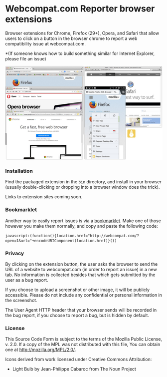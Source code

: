 # Webcompat.com Reporter browser extensions

Browser extensions for Chrome, Firefox (29+), Opera, and Safari that allow users to click on a button in the browser chrome to report a web compatibility issue at webcompat.com.

*(If someone knows how to build something similar for Internet Explorer, please file an issue)

![Screenshots of browsers with installed extension](screenshots.jpg)

### Installation

Find the packaged extension in the `bin` directory, and install in your browser (usually double-clicking or dropping into a browser window does the trick).

Links to extension sites coming soon.

### Bookmarklet

Another way to easily report issues is via a [bookmarklet](http://en.wikipedia.org/wiki/Bookmarklet). Make one of those however you make them normally, and copy and paste the following code:

```
javascript:(function(){location.href="http://webcompat.com/?open=1&url="+encodeURIComponent(location.href)}())
```

### Privacy

By clicking on the extension button, the user asks the browser to send the URL of a website to webcompat.com (in order to report an issue) in a new tab. No information is collected besides that which gets submitted by the user as a bug report.

If you choose to upload a screenshot or other image, it will be publicly accessible. Please do not include any confidential or personal information in the screenshot.

The User Agent HTTP header that your browser sends will be recorded in the bug report, if you choose to report a bug, but is hidden by default.


### License

This Source Code Form is subject to the terms of the Mozilla Public
License, v. 2.0. If a copy of the MPL was not distributed with this
file, You can obtain one at http://mozilla.org/MPL/2.0/.

Icons derived from work licensed under Creative Commons Attribution:

* Light Bulb by Jean-Philippe Cabaroc from The Noun Project